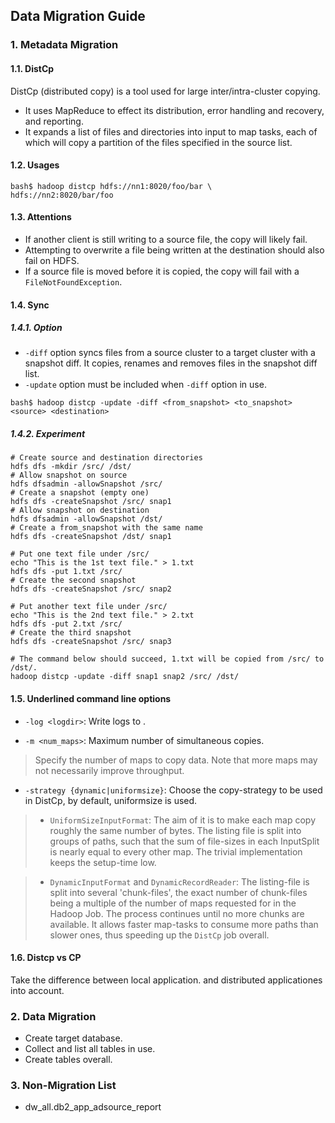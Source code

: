 ## Data Migration Guide

### 1. Metadata Migration

#### 1.1. DistCp

DistCp (distributed copy) is a tool used for large inter/intra-cluster copying. 

- It uses MapReduce to effect its distribution, error handling and recovery, and reporting.
- It expands a list of files and directories into input to map tasks, each of which will copy a partition of the files specified in the source list.

#### 1.2. Usages

```
bash$ hadoop distcp hdfs://nn1:8020/foo/bar \
hdfs://nn2:8020/bar/foo

```

#### 1.3. Attentions

- If another client is still writing to a source file, the copy will likely fail.
- Attempting to overwrite a file being written at the destination should also fail on HDFS.
- If a source file is moved before it is copied, the copy will fail with a `FileNotFoundException`.

#### 1.4. Sync

##### 1.4.1. Option

- `-diff` option syncs files from a source cluster to a target cluster with a snapshot diff. It copies, renames and removes files in the snapshot diff list.
- `-update` option must be included when `-diff` option in use.

```
bash$ hadoop distcp -update -diff <from_snapshot> <to_snapshot> <source> <destination>

```

##### 1.4.2. Experiment

```
# Create source and destination directories
hdfs dfs -mkdir /src/ /dst/
# Allow snapshot on source
hdfs dfsadmin -allowSnapshot /src/
# Create a snapshot (empty one)
hdfs dfs -createSnapshot /src/ snap1
# Allow snapshot on destination
hdfs dfsadmin -allowSnapshot /dst/
# Create a from_snapshot with the same name
hdfs dfs -createSnapshot /dst/ snap1

# Put one text file under /src/
echo "This is the 1st text file." > 1.txt
hdfs dfs -put 1.txt /src/
# Create the second snapshot
hdfs dfs -createSnapshot /src/ snap2

# Put another text file under /src/
echo "This is the 2nd text file." > 2.txt
hdfs dfs -put 2.txt /src/
# Create the third snapshot
hdfs dfs -createSnapshot /src/ snap3

# The command below should succeed, 1.txt will be copied from /src/ to /dst/.
hadoop distcp -update -diff snap1 snap2 /src/ /dst/

```

#### 1.5. Underlined command line options

- `-log <logdir>`: Write logs to <logdir>.

- `-m <num_maps>`: Maximum number of simultaneous copies.

> Specify the number of maps to copy data. Note that more maps may not necessarily improve throughput.

- `-strategy {dynamic|uniformsize}`: Choose the copy-strategy to be used in DistCp, by default, uniformsize is used.

> - `UniformSizeInputFormat`: The aim of it is to make each map copy roughly the same number of bytes. The listing file is split into groups of paths, such that the sum of file-sizes in each InputSplit is nearly equal to every other map. The trivial implementation keeps the setup-time low.

> - `DynamicInputFormat` and `DynamicRecordReader`: The listing-file is split into several 'chunk-files', the exact number of chunk-files being a multiple of the number of maps requested for in the Hadoop Job. The process continues until no more chunks are available. It allows faster map-tasks to consume more paths than slower ones, thus speeding up the `DistCp` job overall.


#### 1.6. Distcp vs CP

Take the difference between local application. and distributed applicationes into account.

### 2. Data Migration

- Create target database.
- Collect and list all tables in use.
- Create tables overall.

### 3. Non-Migration List

- dw_all.db2_app_adsource_report








